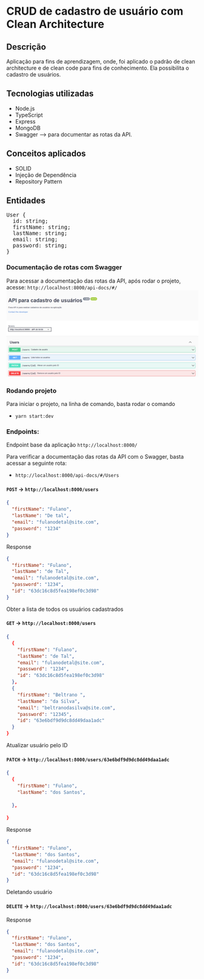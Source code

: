 # CRUD de cadastro de usuário com Clean Architecture

## Descrição

Aplicação para fins de aprendizagem, onde, foi aplicado o padrão de clean architecture e de clean code para fins de conhecimento. Ela possibilita o cadastro de usuários.

## Tecnologias utilizadas

- Node.js
- TypeScript
- Express
- MongoDB
- Swagger --> para documentar as rotas da API.

## Conceitos aplicados

- SOLID
- Injeção de Dependência
- Repository Pattern

## Entidades

<pre>
User {
  id: string;
  firstName: string;
  lastName: string;
  email: string;
  password: string;
}</pre>

### Documentação de rotas com Swagger

Para acessar a documentação das rotas da API, após rodar o projeto, acesse: `http://localhost:8000/api-docs/#/`
![img](/docs/DDocumenta%C3%A7%C3%A3o%20da-API-com-swagger.png)

### Rodando projeto

Para iniciar o projeto, na linha de comando, basta rodar o comando

- `yarn start:dev`

### Endpoints:

Endpoint base da aplicação `http://localhost:8000/`

Para verificar a documentação das rotas da API com o Swagger, basta acessar a seguinte rota:

- `http://localhost:8000/api-docs/#/Users`

#### `POST` -> `http://localhost:8000/users`

```json
{
  "firstName": "Fulano",
  "lastName": "De tal",
  "email": "fulanodetal@site.com",
  "password": "1234"
}
```

Response

```json
{
  "firstName": "Fulano",
  "lastName": "de Tal",
  "email": "fulanodetal@site.com",
  "password": "1234",
  "id": "63dc16c8d5fea198ef0c3d98"
}
```

Obter a lista de todos os usuários cadastrados

#### `GET` -> `http://localhost:8000/users`

```json
{
  {
    "firstName": "Fulano",
    "lastName": "de Tal",
    "email": "fulanodetal@site.com",
    "password": "1234",
    "id": "63dc16c8d5fea198ef0c3d98"
  },
  {
    "firstName": "Beltrano ",
    "lastName": "da Silva",
    "email": "beltranodasilva@site.com",
    "password": "12345",
    "id": "63e6bdf9d9dc8dd49daa1adc"
  }
}
```

Atualizar usuário pelo ID

#### `PATCH` -> `http://localhost:8000/users/63e6bdf9d9dc8dd49daa1adc`

```json
{
  {
    "firstName": "Fulano",
    "lastName": "dos Santos",

  },

}
```

Response

```json
{
  "firstName": "Fulano",
  "lastName": "dos Santos",
  "email": "fulanodetal@site.com",
  "password": "1234",
  "id": "63dc16c8d5fea198ef0c3d98"
}
```

Deletando usuário

#### `DELETE` -> `http://localhost:8000/users/63e6bdf9d9dc8dd49daa1adc`

Response

```json
{
  "firstName": "Fulano",
  "lastName": "dos Santos",
  "email": "fulanodetal@site.com",
  "password": "1234",
  "id": "63dc16c8d5fea198ef0c3d98"
}
```
